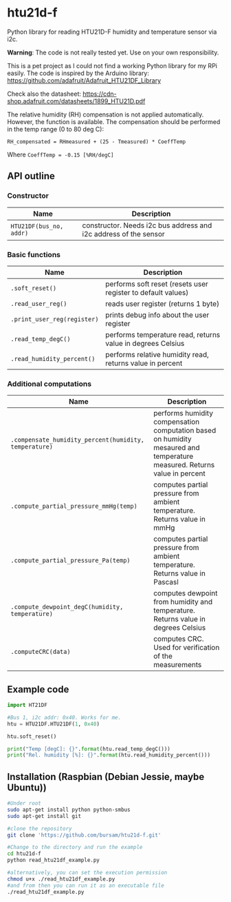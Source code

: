# htu21d-f
Python library for reading HTU21D-F humidity and temperature sensor via i2c.

**Warning**: The code is not really tested yet. Use on your own responsibility.

This is a pet project as I could not find a working Python library for my RPi easily. 
The code is inspired by the Arduino library: https://github.com/adafruit/Adafruit_HTU21DF_Library

Check also the datasheet: https://cdn-shop.adafruit.com/datasheets/1899_HTU21D.pdf

The relative humidity (RH) compensation is not applied automatically. However, the function is available. The compensation should be performed in the temp range (0 to 80 deg C):

`RH_compensated = RHmeasured + (25 - Tmeasured) * CoeffTemp`

Where `CoeffTemp = -0.15 [%RH/degC]`

## API outline
### Constructor
| Name | Description |
| --- | --- |
| `HTU21DF(bus_no, addr)` | constructor. Needs i2c bus address and i2c address of the sensor | 

### Basic functions
| Name | Description |
| --- | --- |
| `.soft_reset()` | performs soft reset (resets user register to default values) |
| `.read_user_reg()` | reads user register (returns 1 byte) |
| `.print_user_reg(register)` | prints debug info about the user register |
| `.read_temp_degC()` | performs temperature read, returns value in degrees Celsius |
| `.read_humidity_percent()` | performs relative humidity read, returns value in percent |

### Additional computations
| Name | Description |
| --- | --- |
| `.compensate_humidity_percent(humidity, temperature)` | performs humidity compensation computation based on humidity mesaured and temperature measured. Returns value in percent |
| `.compute_partial_pressure_mmHg(temp)` | computes partial pressure from ambient temperature. Returns value in mmHg |
| `.compute_partial_pressure_Pa(temp)` | computes partial pressure from ambient temperature. Returns value in Pascasl |
| `.compute_dewpoint_degC(humidity, temperature)` | computes dewpoint from humidity and temperature. Returns value in degrees Celsius |
| `.computeCRC(data)` | computes CRC. Used for verification of the measurements |

## Example code
```python
import HT21DF

#Bus 1, i2c addr: 0x40. Works for me.
htu = HTU21DF.HTU21DF(1, 0x40)

htu.soft_reset()

print("Temp [degC]: {}".format(htu.read_temp_degC()))
print("Rel. humidity [%]: {}".format(htu.read_humidity_percent()))
```
## Installation (Raspbian (Debian Jessie, maybe Ubuntu))
```bash
#Under root
sudo apt-get install python python-smbus
sudo apt-get install git

#clone the repository
git clone 'https://github.com/bursam/htu21d-f.git'

#Change to the directory and run the example
cd htu21d-f
python read_htu21df_example.py

#alternatively, you can set the execution permission
chmod u+x ./read_htu21df_example.py
#and from then you can run it as an executable file
./read_htu21df_example.py
```
